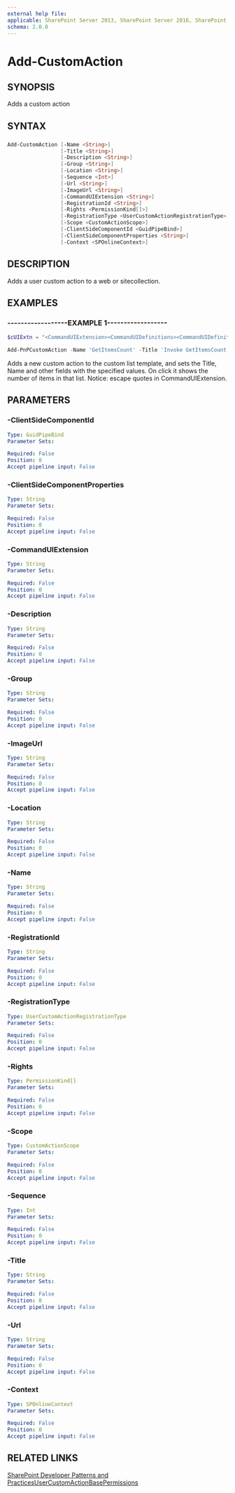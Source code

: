 ```yaml
---
external help file:
applicable: SharePoint Server 2013, SharePoint Server 2016, SharePoint Online
schema: 2.0.0
---
```

# Add-CustomAction

## SYNOPSIS
Adds a custom action

## SYNTAX 

### 
```powershell
Add-CustomAction [-Name <String>]
                 [-Title <String>]
                 [-Description <String>]
                 [-Group <String>]
                 [-Location <String>]
                 [-Sequence <Int>]
                 [-Url <String>]
                 [-ImageUrl <String>]
                 [-CommandUIExtension <String>]
                 [-RegistrationId <String>]
                 [-Rights <PermissionKind[]>]
                 [-RegistrationType <UserCustomActionRegistrationType>]
                 [-Scope <CustomActionScope>]
                 [-ClientSideComponentId <GuidPipeBind>]
                 [-ClientSideComponentProperties <String>]
                 [-Context <SPOnlineContext>]
```

## DESCRIPTION
Adds a user custom action to a web or sitecollection.

## EXAMPLES

### ------------------EXAMPLE 1------------------
```powershell
$cUIExtn = "<CommandUIExtension><CommandUIDefinitions><CommandUIDefinition Location=""Ribbon.List.Share.Controls._children""><Button Id=""Ribbon.List.Share.GetItemsCountButton"" Alt=""Get list items count"" Sequence=""11"" Command=""Invoke_GetItemsCountButtonRequest"" LabelText=""Get Items Count"" TemplateAlias=""o1"" Image32by32=""_layouts/15/images/placeholder32x32.png"" Image16by16=""_layouts/15/images/placeholder16x16.png"" /></CommandUIDefinition></CommandUIDefinitions><CommandUIHandlers><CommandUIHandler Command=""Invoke_GetItemsCountButtonRequest"" CommandAction=""javascript: alert('Total items in this list: '+ ctx.TotalListItems);"" EnabledScript=""javascript: function checkEnable() { return (true);} checkEnable();""/></CommandUIHandlers></CommandUIExtension>"

Add-PnPCustomAction -Name 'GetItemsCount' -Title 'Invoke GetItemsCount Action' -Description 'Adds custom action to custom list ribbon' -Group 'SiteActions' -Location 'CommandUI.Ribbon' -CommandUIExtension $cUIExtn
```

Adds a new custom action to the custom list template, and sets the Title, Name and other fields with the specified values. On click it shows the number of items in that list. Notice: escape quotes in CommandUIExtension.

## PARAMETERS

### -ClientSideComponentId


```yaml
Type: GuidPipeBind
Parameter Sets: 

Required: False
Position: 0
Accept pipeline input: False
```

### -ClientSideComponentProperties


```yaml
Type: String
Parameter Sets: 

Required: False
Position: 0
Accept pipeline input: False
```

### -CommandUIExtension


```yaml
Type: String
Parameter Sets: 

Required: False
Position: 0
Accept pipeline input: False
```

### -Description


```yaml
Type: String
Parameter Sets: 

Required: False
Position: 0
Accept pipeline input: False
```

### -Group


```yaml
Type: String
Parameter Sets: 

Required: False
Position: 0
Accept pipeline input: False
```

### -ImageUrl


```yaml
Type: String
Parameter Sets: 

Required: False
Position: 0
Accept pipeline input: False
```

### -Location


```yaml
Type: String
Parameter Sets: 

Required: False
Position: 0
Accept pipeline input: False
```

### -Name


```yaml
Type: String
Parameter Sets: 

Required: False
Position: 0
Accept pipeline input: False
```

### -RegistrationId


```yaml
Type: String
Parameter Sets: 

Required: False
Position: 0
Accept pipeline input: False
```

### -RegistrationType


```yaml
Type: UserCustomActionRegistrationType
Parameter Sets: 

Required: False
Position: 0
Accept pipeline input: False
```

### -Rights


```yaml
Type: PermissionKind[]
Parameter Sets: 

Required: False
Position: 0
Accept pipeline input: False
```

### -Scope


```yaml
Type: CustomActionScope
Parameter Sets: 

Required: False
Position: 0
Accept pipeline input: False
```

### -Sequence


```yaml
Type: Int
Parameter Sets: 

Required: False
Position: 0
Accept pipeline input: False
```

### -Title


```yaml
Type: String
Parameter Sets: 

Required: False
Position: 0
Accept pipeline input: False
```

### -Url


```yaml
Type: String
Parameter Sets: 

Required: False
Position: 0
Accept pipeline input: False
```

### -Context


```yaml
Type: SPOnlineContext
Parameter Sets: 

Required: False
Position: 0
Accept pipeline input: False
```

## RELATED LINKS

[SharePoint Developer Patterns and Practices](http://aka.ms/sppnp)[UserCustomAction](https://msdn.microsoft.com/en-us/library/office/microsoft.sharepoint.client.usercustomaction.aspx)[BasePermissions](https://msdn.microsoft.com/en-us/library/office/microsoft.sharepoint.client.basepermissions.aspx)